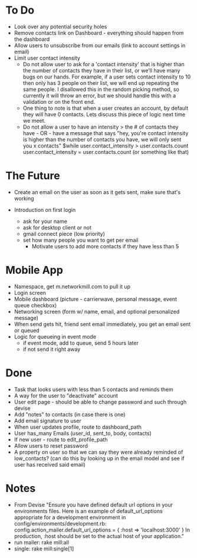 # To Do
- Look over any potential security holes
- Remove contacts link on Dashboard - everything should happen from the dashboard
- Allow users to unsubscribe from our emails (link to account settings in email)
- Limit user contact intensity
  - Do not allow user to ask for a 'contact intensity' that is higher than the number of contacts they have in their list, or we'll have many bugs on our hands. For example, if a user sets contact intensity to 10 then only has 3 people on their list, we will end up repeating the same people. I disallowed this in the random picking method, so currently it will throw an error, but we should handle this with a validation or on the front end.
  - One thing to note is that when a user creates an account, by default they will have 0 contacts. Lets discuss this piece of logic next time we meet.
  - Do not allow a user to have an intensity > the # of contacts they have - OR - have a message that says "hey, you're contact intensity is higher than the number of contacts you have, we will only sent you x contacts" $while user.contact_intensity > user.contacts.count user.contact_intensity = user.contacts.count (or something like that)

# The Future
- Create an email on the user as soon as it gets sent, make sure that's working

- Introduction on first login
  - ask for your name
  - ask for desktop client or not
  - gmail connect piece (low priority)
  - set how many people you want to get per email
	- Motivate users to add more contacts if they have less than 5

# Mobile App
- Namespace, get m.networkmill.com to pull it up
- Login screen
- Mobile dashboard (picture - carrierwave, personal message, event queue checkbox)
- Networking screen (form w/ name, email, and optional personalized message)
- When send gets hit, friend sent email immediately, you get an email sent or queued
- Logic for queueing in event mode
  - if event mode, add to queue, send 5 hours later
  - if not send it right away

# Done
- Task that looks users with less than 5 contacts and reminds them
- A way for the user to "deactivate" account
- User edit page - should be able to change password and such through devise
- Add "notes" to contacts (in case there is one)
- Add email signature to user
- When user updates profile, route to dashboard_path
- User has_many Emails (user_id, sent_to, body, contacts)
- If new user - route to edit_profile_path
- Allow users to reset password
- A property on user so that we can say they were already reminded of low_contacts? (can do this by looking up in the email model and see if user has received said email)

# Notes
- From Devise "Ensure you have defined default url options in your environments files. Here is an example of default_url_options appropriate for a development environment in config/environments/development.rb: config.action_mailer.default_url_options = { :host => 'localhost:3000' } In production, :host should be set to the actual host of your application."
- run mailer: rake mill:all
- single: rake mill:single[1]